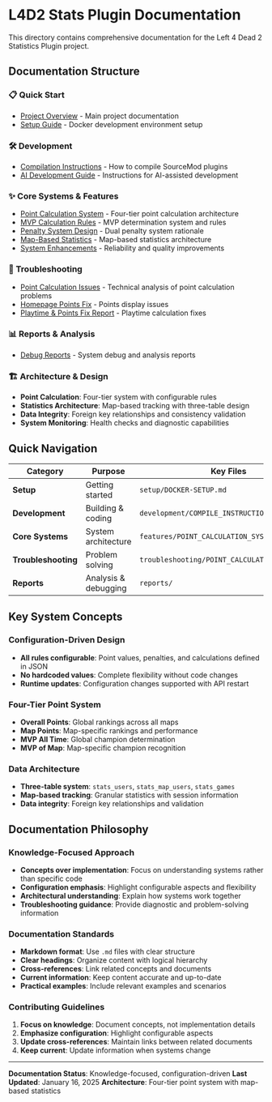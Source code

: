 # L4D2 Stats Plugin Documentation

This directory contains comprehensive documentation for the Left 4 Dead 2 Statistics Plugin project.

## Documentation Structure

### 📋 Quick Start
- [Project Overview](../README.md) - Main project documentation
- [Setup Guide](setup/DOCKER-SETUP.md) - Docker development environment setup

### 🛠️ Development
- [Compilation Instructions](development/COMPILE_INSTRUCTIONS.md) - How to compile SourceMod plugins
- [AI Development Guide](../CLAUDE.md) - Instructions for AI-assisted development

### ✨ Core Systems & Features
- [Point Calculation System](features/POINT_CALCULATION_SYSTEM.md) - Four-tier point calculation architecture
- [MVP Calculation Rules](features/MVP_CALCULATION_RULES.md) - MVP determination system and rules
- [Penalty System Design](features/PENALTY_SYSTEM_DESIGN.md) - Dual penalty system rationale
- [Map-Based Statistics](features/MAP_BASED_STATISTICS_ARCHITECTURE.md) - Map-based statistics architecture
- [System Enhancements](features/ENHANCEMENT_IMPROVEMENTS.md) - Reliability and quality improvements

### 🔧 Troubleshooting
- [Point Calculation Issues](troubleshooting/POINT_CALCULATION_ISSUES.md) - Technical analysis of point calculation problems
- [Homepage Points Fix](troubleshooting/HOMEPAGE_POINTS_FIX.md) - Points display issues
- [Playtime & Points Fix Report](troubleshooting/PLAYTIME_AND_POINTS_FIX_REPORT.md) - Playtime calculation fixes

### 📊 Reports & Analysis
- [Debug Reports](reports/) - System debug and analysis reports

### 🏗️ Architecture & Design
- **Point Calculation**: Four-tier system with configurable rules
- **Statistics Architecture**: Map-based tracking with three-table design
- **Data Integrity**: Foreign key relationships and consistency validation
- **System Monitoring**: Health checks and diagnostic capabilities

## Quick Navigation

| Category | Purpose | Key Files |
|----------|---------|-----------|
| **Setup** | Getting started | `setup/DOCKER-SETUP.md` |
| **Development** | Building & coding | `development/COMPILE_INSTRUCTIONS.md` |
| **Core Systems** | System architecture | `features/POINT_CALCULATION_SYSTEM.md` |
| **Troubleshooting** | Problem solving | `troubleshooting/POINT_CALCULATION_ISSUES.md` |
| **Reports** | Analysis & debugging | `reports/` |

## Key System Concepts

### Configuration-Driven Design
- **All rules configurable**: Point values, penalties, and calculations defined in JSON
- **No hardcoded values**: Complete flexibility without code changes
- **Runtime updates**: Configuration changes supported with API restart

### Four-Tier Point System
- **Overall Points**: Global rankings across all maps
- **Map Points**: Map-specific rankings and performance
- **MVP All Time**: Global champion determination
- **MVP of Map**: Map-specific champion recognition

### Data Architecture
- **Three-table system**: `stats_users`, `stats_map_users`, `stats_games`
- **Map-based tracking**: Granular statistics with session information
- **Data integrity**: Foreign key relationships and validation

## Documentation Philosophy

### Knowledge-Focused Approach
- **Concepts over implementation**: Focus on understanding systems rather than specific code
- **Configuration emphasis**: Highlight configurable aspects and flexibility
- **Architectural understanding**: Explain how systems work together
- **Troubleshooting guidance**: Provide diagnostic and problem-solving information

### Documentation Standards
- **Markdown format**: Use `.md` files with clear structure
- **Clear headings**: Organize content with logical hierarchy
- **Cross-references**: Link related concepts and documents
- **Current information**: Keep content accurate and up-to-date
- **Practical examples**: Include relevant examples and scenarios

### Contributing Guidelines
1. **Focus on knowledge**: Document concepts, not implementation details
2. **Emphasize configuration**: Highlight configurable aspects
3. **Update cross-references**: Maintain links between related documents
4. **Keep current**: Update information when systems change

---

**Documentation Status**: Knowledge-focused, configuration-driven
**Last Updated**: January 16, 2025
**Architecture**: Four-tier point system with map-based statistics